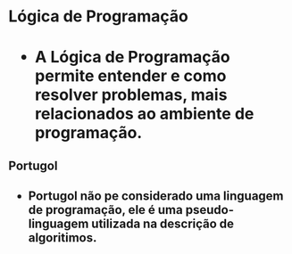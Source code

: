 <h1>Lógica de Programação<h1>

- A Lógica de Programação permite entender e como resolver problemas, mais relacionados ao ambiente de programação.


<h2>Portugol<h2>

- Portugol não pe considerado uma linguagem de programação, ele é uma pseudo-linguagem utilizada na descrição de algoritimos.
